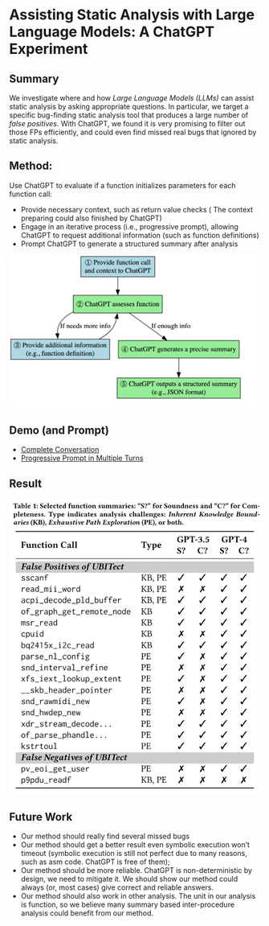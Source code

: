 # Assisting Static Analysis with Large Language Models: A ChatGPT Experiment

## Summary
We investigate where and how _Large Language Models (LLMs)_ can assist static analysis by asking appropriate questions. In particular, we target a specific bug-finding static analysis tool that produces a large number of _false positives_. With ChatGPT, we found it is very promising to filter out those FPs efficiently, and could even find missed real bugs that ignored by static analysis.

## Method:
Use ChatGPT to evaluate if a function initializes parameters for each function call:

- Provide necessary context, such as return value checks ( The context preparing could also finished by ChatGPT)
- Engage in an iterative process (i.e., progressive prompt), allowing ChatGPT to request additional information (such as function definitions)
- Prompt ChatGPT to generate a structured summary after analysis

![wf.jpg](wf.jpg)


## Demo (and Prompt)

- [Complete Conversation](conversation.md)
- [Progressive Prompt in Multiple Turns](many_round.md)

## Result

![result.jpg](result.png)


## Future Work
- Our method should really find several missed bugs
- Our method should get a better result even symbolic execution won’t timeout (symbolic execution is still not perfect due to many reasons, such as asm code. ChatGPT is free of them); 
- Our method should be more reliable. ChatGPT is non-deterministic by design, we need to mitigate it. We should show our method could always (or, most cases) give correct and reliable answers.
- Our method should also work in other analysis. The unit in our analysis is function, so we believe many summary based inter-procedure analysis could benefit from our method.


